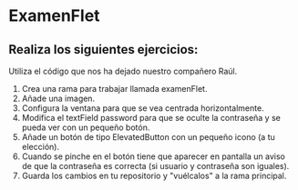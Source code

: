 # ExamenFlet

## Realiza los siguientes ejercicios:

Utiliza el código que nos ha dejado nuestro compañero Raúl. 

1. Crea una rama para trabajar llamada examenFlet.
2. Añade una imagen.
3. Configura la ventana para que se vea centrada horizontalmente.
4. Modifica el textField password para que se oculte la contraseña y se pueda ver con un pequeño botón.
5. Añade un botón de tipo ElevatedButton con un pequeño icono (a tu elección).
6. Cuando se pinche en el botón tiene que aparecer en pantalla un aviso de que la contraseña es correcta (si usuario y contraseña son iguales).
7. Guarda los cambios en tu repositorio y "vuélcalos" a la rama principal.

